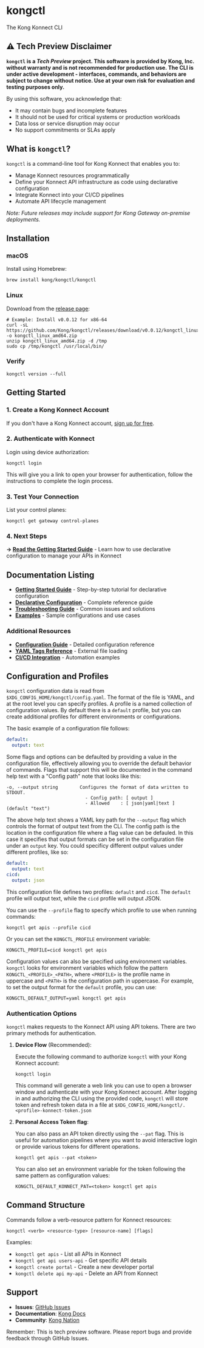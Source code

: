 # kongctl

The Kong Konnect CLI

## ⚠️ Tech Preview Disclaimer

**`kongctl` is a _Tech Preview_ project. This software is provided by Kong, Inc. without warranty and is not recommended for 
production use. The CLI is under active development - interfaces, commands, and behaviors are subject to change without notice. 
Use at your own risk for evaluation and testing purposes only.**

By using this software, you acknowledge that:
- It may contain bugs and incomplete features
- It should not be used for critical systems or production workloads
- Data loss or service disruption may occur
- No support commitments or SLAs apply

## What is `kongctl`?

`kongctl` is a command-line tool for Kong Konnect that enables you to:
- Manage Konnect resources programmatically
- Define your Konnect API infrastructure as code using declarative configuration
- Integrate Konnect into your CI/CD pipelines
- Automate API lifecycle management

*Note: Future releases may include support for Kong Gateway on-premise deployments.*

## Installation

### macOS

Install using Homebrew:

```shell
brew install kong/kongctl/kongctl
```

### Linux

Download from the [release page](https://github.com/kong/kongctl/releases):

```shell
# Example: Install v0.0.12 for x86-64
curl -sL https://github.com/Kong/kongctl/releases/download/v0.0.12/kongctl_linux_amd64.zip -o kongctl_linux_amd64.zip
unzip kongctl_linux_amd64.zip -d /tmp
sudo cp /tmp/kongctl /usr/local/bin/
```

### Verify

```shell
kongctl version --full
```

## Getting Started

### 1. Create a Kong Konnect Account

If you don't have a Kong Konnect account, [sign up for free](https://konghq.com/products/kong-konnect/register).

### 2. Authenticate with Konnect

Login using device authorization:

```shell
kongctl login
```

This will give you a link to open your browser for authentication, follow the instructions to complete the login process.

### 3. Test Your Connection

List your control planes:

```shell
kongctl get gateway control-planes
```

### 4. Next Steps

**→ [Read the Getting Started Guide](docs/getting-started.md)** - Learn how to use declarative configuration to manage your APIs in Konnect

## Documentation Listing

- **[Getting Started Guide](docs/getting-started.md)** - Step-by-step tutorial for declarative configuration
- **[Declarative Configuration](docs/declarative-configuration.md)** - Complete reference guide
- **[Troubleshooting Guide](docs/troubleshooting.md)** - Common issues and solutions
- **[Examples](docs/examples/)** - Sample configurations and use cases

### Additional Resources

- **[Configuration Guide](docs/declarative/Configuration-Guide.md)** - Detailed configuration reference
- **[YAML Tags Reference](docs/declarative/YAML-Tags-Reference.md)** - External file loading
- **[CI/CD Integration](docs/declarative/ci-cd-integration.md)** - Automation examples

## Configuration and Profiles

`kongctl` configuration data is read from `$XDG_CONFIG_HOME/kongctl/config.yaml`. The format of the file is YAML,
and at the root level you can specify profiles. A profile is a named collection of configuration values. By default
there is a `default` profile, but you can create additional profiles for different environments or configurations.

The basic example of a configuration file follows:

```yaml
default:
  output: text
```

Some flags and options can be defaulted by providing a value in the configuration file, effectively 
allowing you to override the default behavior of commands. Flags that support this will be documented
in the command help text with a "Config path" note that looks like this:

```text
-o, --output string        Configures the format of data written to STDOUT.
                             - Config path: [ output ]
                             - Allowed    : [ json|yaml|text ] (default "text")
```

The above help text shows a YAML key path for the `--output` flag which controls the format of output text
from the CLI. The config path is the location in the configuration file where a flag value can be defauled. 
In this case it specifies that output formats can be set in the configuration file under an `output` key. 
You could specificy different output values under different profiles, like so:

```yaml
default:
  output: text
cicd:
  output: json
```

This configuration file defines two profiles: `default` and `cicd`. 
The `default` profile will output text, while the `cicd` profile will output JSON.

You can use the `--profile` flag to specify which profile to use when running commands:

```shell
kongctl get apis --profile cicd
```

Or you can set the `KONGCTL_PROFILE` environment variable:

```shell
KONGCTL_PROFILE=cicd kongctl get apis
```

Configuration values can also be specified using environment variables. `kongctl` looks for environment variables
which follow the pattern `KONGCTL_<PROFILE>_<PATH>`, where `<PROFILE>` is the profile name in uppercase and `<PATH>` 
is the configuration path in uppercase. For example, to set the output format for the `default` profile, you can use:

```shell
KONGCTL_DEFAULT_OUTPUT=yaml kongctl get apis 
```

### Authentication Options

`kongctl` makes requests to the Konnect API using API tokens. There are two primary methods for authentication.

1. **Device Flow** (Recommended):

   Execute the following command to authorize `kongctl` with your Kong Konnect account:

   ```shell
   kongctl login
   ```

   This command will generate a web link you can use to open a browser window and authenticate with your Kong Konnect account. 
   After logging in and authorizing the CLI using the provided code, `kongctl` will store token and refresh token data in a file at 
   `$XDG_CONFIG_HOME/kongctl/.<profile>-konnect-token.json`

2. **Personal Access Token flag**:

   You can also pass an API token directly using the `--pat` flag. This is useful for automation pipelines 
   where you want to avoid interactive login or provide various tokens for different operations.

   ```shell
   kongctl get apis --pat <token>
   ```

   You can also set an environment variable for the token following the same pattern as configuration values:

   ```
   KONGCTL_DEFAULT_KONNECT_PAT=<token> kongctl get apis
   ```

## Command Structure

Commands follow a verb-resource pattern for Konnect resources:

```shell
kongctl <verb> <resource-type> [resource-name] [flags]
```

Examples:
- `kongctl get apis` - List all APIs in Konnect
- `kongctl get api users-api` - Get specific API details
- `kongctl create portal` - Create a new developer portal
- `kongctl delete api my-api` - Delete an API from Konnect

## Support

- **Issues**: [GitHub Issues](https://github.com/kong/kongctl/issues)
- **Documentation**: [Kong Docs](https://developer.konghq.com)
- **Community**: [Kong Nation](https://discuss.konghq.com)

Remember: This is tech preview software. Please report bugs and provide feedback through GitHub Issues.
